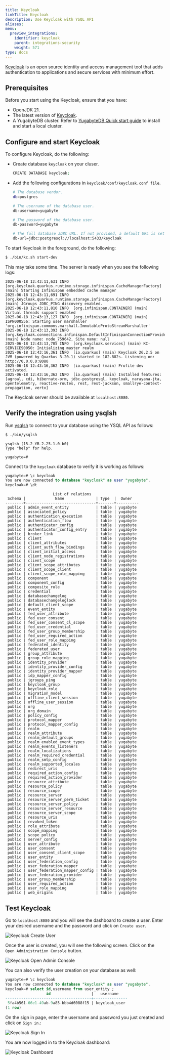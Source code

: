 ```yaml
---
title: Keycloak
linkTitle: Keycloak
description: Use Keycloak with YSQL API
aliases:
menu:
  preview_integrations:
    identifier: keycloak
    parent: integrations-security
    weight: 571
type: docs
---
```


[Keycloak](https://www.keycloak.org/) is an open source identity and access management tool that adds authentication to applications and secure services with minimum effort.

## Prerequisites

Before you start using the Keycloak, ensure that you have:

- OpenJDK 21.
- The latest version of [Keycloak](https://www.keycloak.org/downloads).
- A YugabyteDB cluster. Refer to [YugabyteDB Quick start guide](/preview/tutorials/quick-start/macos/) to install and start a local cluster.

## Configure and start Keycloak

To configure Keycloak, do the following:

- Create database `keycloak` on your cluser.

    ```sh
    CREATE DATABASE keycloak;
    ```

- Add the following configurations in `keycloak/conf/keycloak.conf file`.

    ```sh
    # The database vendor.
    db=postgres

    # The username of the database user.
    db-username=yugabyte

    # The password of the database user.
    db-password=yugabyte

    # The full database JDBC URL. If not provided, a default URL is set based on the selected database vendor.
    db-url=jdbc:postgresql://localhost:5433/keycloak
    ```

To start Keycloak in the foreground, do the following:

```sh
$ ./bin/kc.sh start-dev
```

This may take some time. The server is ready when you see the following logs:

```output
2025-06-18 12:43:11,631 INFO  [org.keycloak.quarkus.runtime.storage.infinispan.CacheManagerFactory] (main) Starting Infinispan embedded cache manager
2025-06-18 12:43:11,691 INFO  [org.keycloak.quarkus.runtime.storage.infinispan.CacheManagerFactory] (main) JGroups JDBC_PING discovery enabled.
2025-06-18 12:43:11,810 INFO  [org.infinispan.CONTAINER] (main) Virtual threads support enabled
2025-06-18 12:43:13,127 INFO  [org.infinispan.CONTAINER] (main) ISPN000556: Starting user marshaller 'org.infinispan.commons.marshall.ImmutableProtoStreamMarshaller'
2025-06-18 12:43:13,393 INFO  [org.keycloak.connections.infinispan.DefaultInfinispanConnectionProviderFactory] (main) Node name: node_759642, Site name: null
2025-06-18 12:43:13,705 INFO  [org.keycloak.services] (main) KC-SERVICES0050: Initializing master realm
2025-06-18 12:43:16,361 INFO  [io.quarkus] (main) Keycloak 26.2.5 on JVM (powered by Quarkus 3.20.1) started in 182.882s. Listening on: http://0.0.0.0:8080
2025-06-18 12:43:16,362 INFO  [io.quarkus] (main) Profile dev activated. 
2025-06-18 12:43:16,362 INFO  [io.quarkus] (main) Installed features: [agroal, cdi, hibernate-orm, jdbc-postgresql, keycloak, narayana-jta, opentelemetry, reactive-routes, rest, rest-jackson, smallrye-context-propagation, vertx]
```

The Keycloak server should be available at `localhost:8080`.

## Verify the integration using ysqlsh

Run [ysqlsh](/preview/api/ysqlsh/) to connect to your database using the YSQL API as follows:

```sh
$ ./bin/ysqlsh
```

```output
ysqlsh (15.2-YB-2.25.1.0-b0)
Type "help" for help.

yugabyte=#
```

Connect to the `keycloak` database to verify it is working as follows:

```sql
yugabyte=# \c keycloak 
You are now connected to database "keycloak" as user "yugabyte".
keycloak=# \dt
```

```output
                     List of relations
 Schema |             Name              | Type  |  Owner   
--------+-------------------------------+-------+----------
 public | admin_event_entity            | table | yugabyte
 public | associated_policy             | table | yugabyte
 public | authentication_execution      | table | yugabyte
 public | authentication_flow           | table | yugabyte
 public | authenticator_config          | table | yugabyte
 public | authenticator_config_entry    | table | yugabyte
 public | broker_link                   | table | yugabyte
 public | client                        | table | yugabyte
 public | client_attributes             | table | yugabyte
 public | client_auth_flow_bindings     | table | yugabyte
 public | client_initial_access         | table | yugabyte
 public | client_node_registrations     | table | yugabyte
 public | client_scope                  | table | yugabyte
 public | client_scope_attributes       | table | yugabyte
 public | client_scope_client           | table | yugabyte
 public | client_scope_role_mapping     | table | yugabyte
 public | component                     | table | yugabyte
 public | component_config              | table | yugabyte
 public | composite_role                | table | yugabyte
 public | credential                    | table | yugabyte
 public | databasechangelog             | table | yugabyte
 public | databasechangeloglock         | table | yugabyte
 public | default_client_scope          | table | yugabyte
 public | event_entity                  | table | yugabyte
 public | fed_user_attribute            | table | yugabyte
 public | fed_user_consent              | table | yugabyte
 public | fed_user_consent_cl_scope     | table | yugabyte
 public | fed_user_credential           | table | yugabyte
 public | fed_user_group_membership     | table | yugabyte
 public | fed_user_required_action      | table | yugabyte
 public | fed_user_role_mapping         | table | yugabyte
 public | federated_identity            | table | yugabyte
 public | federated_user                | table | yugabyte
 public | group_attribute               | table | yugabyte
 public | group_role_mapping            | table | yugabyte
 public | identity_provider             | table | yugabyte
 public | identity_provider_config      | table | yugabyte
 public | identity_provider_mapper      | table | yugabyte
 public | idp_mapper_config             | table | yugabyte
 public | jgroups_ping                  | table | yugabyte
 public | keycloak_group                | table | yugabyte
 public | keycloak_role                 | table | yugabyte
 public | migration_model               | table | yugabyte
 public | offline_client_session        | table | yugabyte
 public | offline_user_session          | table | yugabyte
 public | org                           | table | yugabyte
 public | org_domain                    | table | yugabyte
 public | policy_config                 | table | yugabyte
 public | protocol_mapper               | table | yugabyte
 public | protocol_mapper_config        | table | yugabyte
 public | realm                         | table | yugabyte
 public | realm_attribute               | table | yugabyte
 public | realm_default_groups          | table | yugabyte
 public | realm_enabled_event_types     | table | yugabyte
 public | realm_events_listeners        | table | yugabyte
 public | realm_localizations           | table | yugabyte
 public | realm_required_credential     | table | yugabyte
 public | realm_smtp_config             | table | yugabyte
 public | realm_supported_locales       | table | yugabyte
 public | redirect_uris                 | table | yugabyte
 public | required_action_config        | table | yugabyte
 public | required_action_provider      | table | yugabyte
 public | resource_attribute            | table | yugabyte
 public | resource_policy               | table | yugabyte
 public | resource_scope                | table | yugabyte
 public | resource_server               | table | yugabyte
 public | resource_server_perm_ticket   | table | yugabyte
 public | resource_server_policy        | table | yugabyte
 public | resource_server_resource      | table | yugabyte
 public | resource_server_scope         | table | yugabyte
 public | resource_uris                 | table | yugabyte
 public | revoked_token                 | table | yugabyte
 public | role_attribute                | table | yugabyte
 public | scope_mapping                 | table | yugabyte
 public | scope_policy                  | table | yugabyte
 public | server_config                 | table | yugabyte
 public | user_attribute                | table | yugabyte
 public | user_consent                  | table | yugabyte
 public | user_consent_client_scope     | table | yugabyte
 public | user_entity                   | table | yugabyte
 public | user_federation_config        | table | yugabyte
 public | user_federation_mapper        | table | yugabyte
 public | user_federation_mapper_config | table | yugabyte
 public | user_federation_provider      | table | yugabyte
 public | user_group_membership         | table | yugabyte
 public | user_required_action          | table | yugabyte
 public | user_role_mapping             | table | yugabyte
 public | web_origins                   | table | yugabyte
```

## Test Keycloak

Go to `localhost:8080` and you will see the dashboard to create a user. Enter your desired username and the password and click on `Create user`. 

![Keycloak Create User](/images/develop/ecosystem-integrations/keycloak/keycloak-create-user.png)

Once the user is created, you will see the following screen. Click on the `Open Administration Console` button.

![Keycloak Open Admin Console](/images/develop/ecosystem-integrations/keycloak/keycloak-open-admin-console.png)

You can also verify the user creation on your database as well:

```sql
yugabyte=# \c keycloak 
You are now connected to database "keycloak" as user "yugabyte".
keycloak=# select id,username from user_entity ;
                  id                  |   username    
--------------------------------------+---------------
 5fa4b561-66e1-49ab-9a85-bbb4d6088f15 | keycloak_user
(1 row)
```

On the sign in page, enter the username and password you just created and click on `Sign in`.:

![Keycloak Sign In](/images/develop/ecosystem-integrations/keycloak/keycloak-sign-in.png)

You are now logged in to the Keycloak dashboard:

![Keycloak Dashboard](/images/develop/ecosystem-integrations/keycloak/keycloak-welcome-page.png)